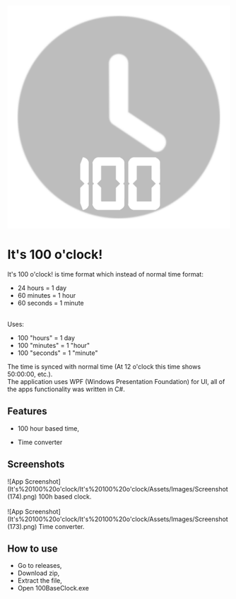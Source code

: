 
![Logo](It's%20100%20o'clock/It's%20100%20o'clock/Assets/Icons/its%20100%20oclock.png)


# It's 100 o'clock!

It's 100 o'clock! is time format which instead of normal time format:
- 24 hours = 1 day
- 60 minutes = 1 hour
- 60 seconds = 1 minute

\
Uses:
- 100 "hours" = 1 day
- 100 "minutes" = 1 "hour"
- 100 "seconds" = 1 "minute"

The time is synced with normal time (At 12 o'clock this time shows 50:00:00, etc.).\
The application uses WPF (Windows Presentation Foundation) for UI, all of the apps functionality was written in C#.








## Features

- 100 hour based time,

- Time converter


## Screenshots

![App Screenshot](It's%20100%20o'clock/It's%20100%20o'clock/Assets/Images/Screenshot (174).png)
100h based clock.
\
\
![App Screenshot](It's%20100%20o'clock/It's%20100%20o'clock/Assets/Images/Screenshot (173).png)
Time converter.


## How to use

- Go to releases,
- Download zip,
- Extract the file,
- Open 100BaseClock.exe
